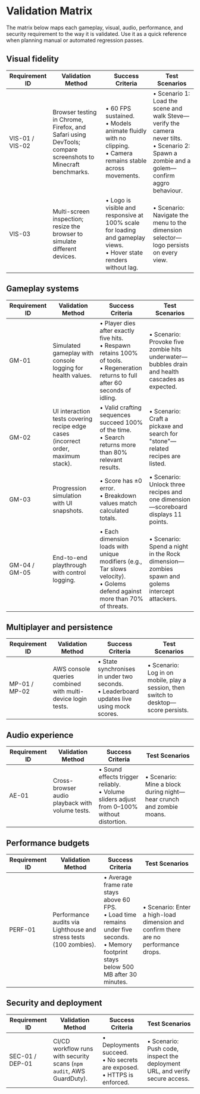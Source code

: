 # Validation Matrix

The matrix below maps each gameplay, visual, audio, performance, and security requirement to the way it is validated.
Use it as a quick reference when planning manual or automated regression passes.

## Visual fidelity

| Requirement ID | Validation Method | Success Criteria | Test Scenarios |
| --- | --- | --- | --- |
| VIS-01 / VIS-02 | Browser testing in Chrome, Firefox, and Safari using DevTools; compare screenshots to Minecraft benchmarks. | • 60 FPS sustained.<br>• Models animate fluidly with no clipping.<br>• Camera remains stable across movements. | • Scenario 1: Load the scene and walk Steve—verify the camera never tilts.<br>• Scenario 2: Spawn a zombie and a golem—confirm aggro behaviour. |
| VIS-03 | Multi-screen inspection; resize the browser to simulate different devices. | • Logo is visible and responsive at 100% scale for loading and gameplay views.<br>• Hover state renders without lag. | • Scenario: Navigate the menu to the dimension selector—logo persists on every view. |

## Gameplay systems

| Requirement ID | Validation Method | Success Criteria | Test Scenarios |
| --- | --- | --- | --- |
| GM-01 | Simulated gameplay with console logging for health values. | • Player dies after exactly five hits.<br>• Respawn retains 100% of tools.<br>• Regeneration returns to full after 60 seconds of idling. | • Scenario: Provoke five zombie hits underwater—bubbles drain and health cascades as expected. |
| GM-02 | UI interaction tests covering recipe edge cases (incorrect order, maximum stack). | • Valid crafting sequences succeed 100% of the time.<br>• Search returns more than 80% relevant results. | • Scenario: Craft a pickaxe and search for "stone"—related recipes are listed. |
| GM-03 | Progression simulation with UI snapshots. | • Score has ±0 error.<br>• Breakdown values match calculated totals. | • Scenario: Unlock three recipes and one dimension—scoreboard displays 11 points. |
| GM-04 / GM-05 | End-to-end playthrough with control logging. | • Each dimension loads with unique modifiers (e.g., Tar slows velocity).<br>• Golems defend against more than 70% of threats. | • Scenario: Spend a night in the Rock dimension—zombies spawn and golems intercept attackers. |

## Multiplayer and persistence

| Requirement ID | Validation Method | Success Criteria | Test Scenarios |
| --- | --- | --- | --- |
| MP-01 / MP-02 | AWS console queries combined with multi-device login tests. | • State synchronises in under two seconds.<br>• Leaderboard updates live using mock scores. | • Scenario: Log in on mobile, play a session, then switch to desktop—score persists. |

## Audio experience

| Requirement ID | Validation Method | Success Criteria | Test Scenarios |
| --- | --- | --- | --- |
| AE-01 | Cross-browser audio playback with volume tests. | • Sound effects trigger reliably.<br>• Volume sliders adjust from 0–100% without distortion. | • Scenario: Mine a block during night—hear crunch and zombie moans. |

## Performance budgets

| Requirement ID | Validation Method | Success Criteria | Test Scenarios |
| --- | --- | --- | --- |
| PERF-01 | Performance audits via Lighthouse and stress tests (100 zombies). | • Average frame rate stays above 60 FPS.<br>• Load time remains under five seconds.<br>• Memory footprint stays below 500 MB after 30 minutes. | • Scenario: Enter a high-load dimension and confirm there are no performance drops. |

## Security and deployment

| Requirement ID | Validation Method | Success Criteria | Test Scenarios |
| --- | --- | --- | --- |
| SEC-01 / DEP-01 | CI/CD workflow runs with security scans (`npm audit`, AWS GuardDuty). | • Deployments succeed.<br>• No secrets are exposed.<br>• HTTPS is enforced. | • Scenario: Push code, inspect the deployment URL, and verify secure access. |
